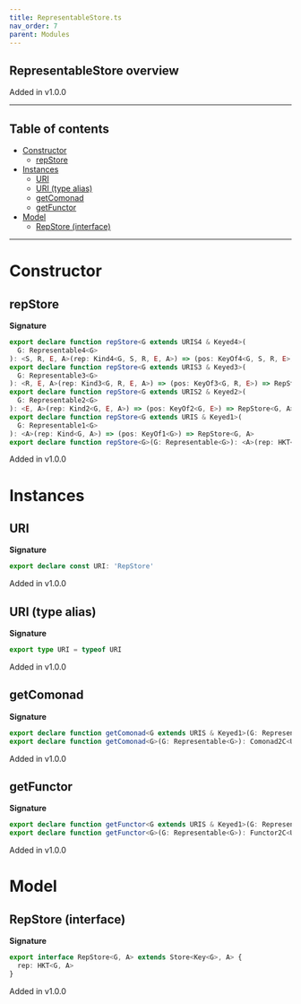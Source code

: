 ```yaml
---
title: RepresentableStore.ts
nav_order: 7
parent: Modules
---
```


## RepresentableStore overview

Added in v1.0.0

---

<h2 class="text-delta">Table of contents</h2>

- [Constructor](#constructor)
  - [repStore](#repstore)
- [Instances](#instances)
  - [URI](#uri)
  - [URI (type alias)](#uri-type-alias)
  - [getComonad](#getcomonad)
  - [getFunctor](#getfunctor)
- [Model](#model)
  - [RepStore (interface)](#repstore-interface)

---

# Constructor

## repStore

**Signature**

```ts
export declare function repStore<G extends URIS4 & Keyed4>(
  G: Representable4<G>
): <S, R, E, A>(rep: Kind4<G, S, R, E, A>) => (pos: KeyOf4<G, S, R, E>) => RepStore<G, A>
export declare function repStore<G extends URIS3 & Keyed3>(
  G: Representable3<G>
): <R, E, A>(rep: Kind3<G, R, E, A>) => (pos: KeyOf3<G, R, E>) => RepStore<G, A>
export declare function repStore<G extends URIS2 & Keyed2>(
  G: Representable2<G>
): <E, A>(rep: Kind2<G, E, A>) => (pos: KeyOf2<G, E>) => RepStore<G, A>
export declare function repStore<G extends URIS & Keyed1>(
  G: Representable1<G>
): <A>(rep: Kind<G, A>) => (pos: KeyOf1<G>) => RepStore<G, A>
export declare function repStore<G>(G: Representable<G>): <A>(rep: HKT<G, A>) => (pos: Key<G>) => RepStore<G, A>
```

Added in v1.0.0

# Instances

## URI

**Signature**

```ts
export declare const URI: 'RepStore'
```

Added in v1.0.0

## URI (type alias)

**Signature**

```ts
export type URI = typeof URI
```

Added in v1.0.0

## getComonad

**Signature**

```ts
export declare function getComonad<G extends URIS & Keyed1>(G: Representable1<G>): Comonad2C<URI, G>
export declare function getComonad<G>(G: Representable<G>): Comonad2C<URI, G>
```

Added in v1.0.0

## getFunctor

**Signature**

```ts
export declare function getFunctor<G extends URIS & Keyed1>(G: Representable1<G>): Functor2C<URI, G>
export declare function getFunctor<G>(G: Representable<G>): Functor2C<URI, G>
```

Added in v1.0.0

# Model

## RepStore (interface)

**Signature**

```ts
export interface RepStore<G, A> extends Store<Key<G>, A> {
  rep: HKT<G, A>
}
```

Added in v1.0.0
